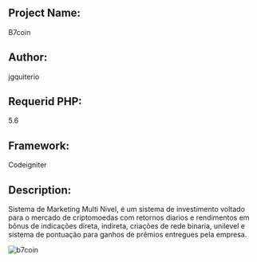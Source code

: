 ## Project Name: 
B7coin

## Author: 
jgquiterio

## Requerid PHP: 
5.6

## Framework: 
Codeigniter

## Description: 
Sistema de Marketing Multi Nivel, é um sistema de investimento voltado para o mercado de criptomoedas com retornos diarios e rendimentos em bônus de indicações direta, indireta, criações de rede binaria, unilevel e sistema de pontuação para ganhos de prêmios entregues pela empresa.

![b7coin](https://user-images.githubusercontent.com/109168134/178794776-a0074d71-16cf-47b9-99aa-080579c85edf.png)
